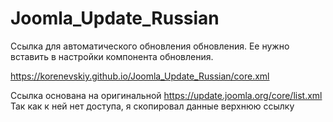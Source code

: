 # Joomla_Update_Russian

Ссылка для автоматического обновления обновления.
Ее нужно вставить в настройки компонента обновления.

https://korenevskiy.github.io/Joomla_Update_Russian/core.xml


Ссылка основана на оригинальной 
https://update.joomla.org/core/list.xml
Так как к ней нет доступа, я скопировал данные верхнюю ссылку
